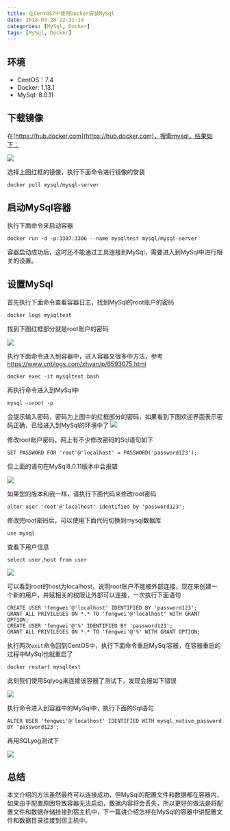 ```yaml
---
title: 在CentOS7中使用Docker安装MySql
date: 2018-04-28 22:31:14
categories: [MySql, Docker]
tags: [MySql, Docker]
---
```


## 环境
 
 * CentOS：7.4
 * Docker: 1.13.1
 * MySql: 8.0.11

 <!--more-->

## 下载镜像
 
在[https://hub.docker.com](https://hub.docker.com)，搜索mysql，结果如下：
 
![](http://fwhyy.com/img/post/15249259901907.jpg)

选择上图红框的镜像，执行下面命令进行镜像的安装

```
docker pull mysql/mysql-server
```

## 启动MySql容器

执行下面命令来启动容器

```
docker run -d -p:3307:3306 --name mysqltest mysql/mysql-server
```

容器启动成功后，这时还不能通过工具连接到MySql，需要进入到MySql中进行相关的设置。

## 设置MySql

首先执行下面命令查看容器日志，找到MySql的root账户的密码

```
docker logs mysqltest
```

找到下图红框部分就是root账户的密码

![](http://fwhyy.com/img/post/15249260106794.jpg)

执行下面命令进入到容器中，进入容器又很多中方法，参考[https://www.cnblogs.com/xhyan/p/6593075.html
](https://www.cnblogs.com/xhyan/p/6593075.html)

```
docker exec -it mysqltest bash
```

再执行命令进入到MySql中

```
mysql -uroot -p
```

会提示输入密码，密码为上图中的红框部分的密码，如果看到下图欢迎界面表示密码正确，已经进入到MySql的环境中了
![](http://fwhyy.com/img/post/15249260231635.jpg)

修改root账户密码，网上有不少修改密码的Sql语句如下

```
SET PASSWORD FOR 'root'@'localhost' = PASSWORD('password123');
```

但上面的语句在MySql8.0.11版本中会报错

![](http://fwhyy.com/img/post/15249260347049.jpg)

如果您的版本和我一样，请执行下面代码来修改root密码

```
alter user 'root'@'localhost' identified by 'password123';
```

修改完root密码后，可以使用下面代码切换到mysql数据库

```
use mysql
```

查看下用户信息

```
select user,host from user
```

![](http://fwhyy.com/img/post/15249261915868.jpg)

可以看到root的host为localhost，说明root账户不能被外部连接，现在来创建一个新的用户，并赋相关的权限让外部可以连接，一次执行下面语句

```
CREATE USER 'fengwei'@'localhost' IDENTIFIED BY 'password123';
GRANT ALL PRIVILEGES ON *.* TO 'fengwei'@'localhost' WITH GRANT OPTION;
CREATE USER 'fengwei'@'%' IDENTIFIED BY 'password123';
GRANT ALL PRIVILEGES ON *.* TO 'fengwei'@'%' WITH GRANT OPTION;
```

执行两次`exit`命令回到CentOS中，执行下面命令重启MySql容器，在容器重启的过程中MySql也就重启了

```
docker restart mysqltest
```

此刻我们使用Sqlyog来连接该容器了测试下，发现会报如下错误

![](http://fwhyy.com/img/post/15249262023553.jpg)

执行命令进入到容器中的MySql中，执行下面的Sql语句

```
ALTER USER 'fengwei'@'localhost' IDENTIFIED WITH mysql_native_password BY 'password123';
```

再用SQLyog测试下

![](http://fwhyy.com/img/post/15249262184956.jpg)

## 总结

本文介绍的方法虽然最终可以连接成功，但MySql的配置文件和数据都在容器内，如果由于配置原因导致容器无法启动，数据内容将会丢失，所以更好的做法是将配置文件和数据存储挂接到宿主机中，下一篇讲介绍怎样在MySql的容器中讲配置文件和数据目录挂接到宿主机中。

